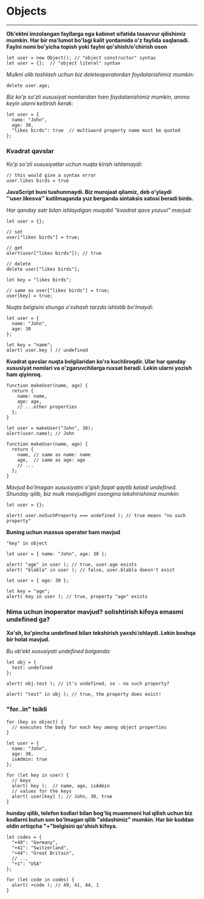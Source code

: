 # Objects

---

**Ob'ektni imzolangan fayllarga ega kabinet sifatida tasavvur qilishimiz mumkin. Har bir ma'lumot bo'lagi kalit yordamida o'z faylida saqlanadi. Faylni nomi bo'yicha topish yoki faylni qo'shish/o'chirish oson**

```
let user = new Object(); // "object constructor" syntax
let user = {};  // "object literal" syntax
```

_Mulkni olib tashlash uchun biz deleteoperatordan foydalanishimiz mumkin:_

```
delete user.age;
```

_Biz ko'p so'zli xususiyat nomlaridan ham foydalanishimiz mumkin, ammo keyin ularni keltirish kerak:_

```
let user = {
  name: "John",
  age: 30,
  "likes birds": true  // multiword property name must be quoted
};
```

### Kvadrat qavslar

_Ko'p so'zli xususiyatlar uchun nuqta kirish ishlamaydi:_

```
// this would give a syntax error
user.likes birds = true
```

**JavaScript buni tushunmaydi. Biz murojaat qilamiz, deb o'ylaydi ''user.likesva'' kutilmaganda yuz berganda sintaksis xatosi beradi birds.**

_Har qanday satr bilan ishlaydigan muqobil "kvadrat qavs yozuvi" mavjud:_

```
let user = {};

// set
user["likes birds"] = true;

// get
alert(user["likes birds"]); // true

// delete
delete user["likes birds"];
```

```
let key = "likes birds";

// same as user["likes birds"] = true;
user[key] = true;
```

_Nuqta belgisini shunga o'xshash tarzda ishlatib bo'lmaydi:_

```
let user = {
  name: "John",
  age: 30
};

let key = "name";
alert( user.key ) // undefined
```

**Kvadrat qavslar nuqta belgilaridan ko'ra kuchliroqdir. Ular har qanday xususiyat nomlari va o'zgaruvchilarga ruxsat beradi. Lekin ularni yozish ham qiyinroq.**

```
function makeUser(name, age) {
  return {
    name: name,
    age: age,
    // ...other properties
  };
}

let user = makeUser("John", 30);
alert(user.name); // John
```

```
function makeUser(name, age) {
  return {
    name, // same as name: name
    age,  // same as age: age
    // ...
  };
}
```

_Mavjud bo'lmagan xususiyatni o'qish faqat qaytib keladi undefined. Shunday qilib, biz mulk mavjudligini osongina tekshirishimiz mumkin:_

```
let user = {};

alert( user.noSuchProperty === undefined ); // true means "no such property"
```

**Buning uchun maxsus operator ham mavjud**

`"key" in object`

```
let user = { name: "John", age: 30 };

alert( "age" in user ); // true, user.age exists
alert( "blabla" in user ); // false, user.blabla doesn't exist
```

```
let user = { age: 30 };

let key = "age";
alert( key in user ); // true, property "age" exists
```

### Nima uchun inoperator mavjud? solishtirish kifoya emasmi undefined ga?

**Xo'sh, ko'pincha undefined bilan tekshirish yaxshi ishlaydi. Lekin boshqa bir holat mavjud.**

_Bu ob'ekt xususiyati undefined bolganda:_

```
let obj = {
  test: undefined
};

alert( obj.test ); // it's undefined, so - no such property?

alert( "test" in obj ); // true, the property does exist!
```

### "for..in" tsikli

```
for (key in object) {
  // executes the body for each key among object properties
}
```

```
let user = {
  name: "John",
  age: 30,
  isAdmin: true
};

for (let key in user) {
  // keys
  alert( key );  // name, age, isAdmin
  // values for the keys
  alert( user[key] ); // John, 30, true
}
```

**hunday qilib, telefon kodlari bilan bog'liq muammoni hal qilish uchun biz kodlarni butun son bo'lmagan qilib "aldashimiz" mumkin. Har bir koddan oldin ortiqcha "+"belgisini qo'shish kifoya.**

```
let codes = {
  "+49": "Germany",
  "+41": "Switzerland",
  "+44": "Great Britain",
  // ..,
  "+1": "USA"
};

for (let code in codes) {
  alert( +code ); // 49, 41, 44, 1
}
```
